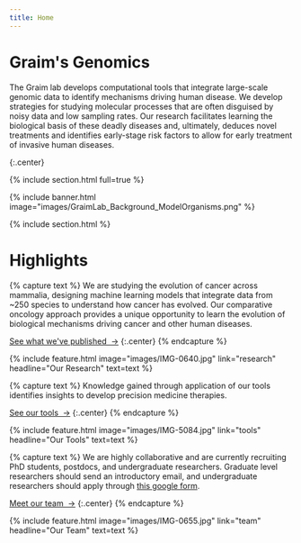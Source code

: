 ```yaml
---
title: Home
---
```


# Graim's Genomics
The Graim lab develops computational tools that integrate large-scale genomic data to identify mechanisms driving human disease. 
We develop strategies for studying molecular processes that are often disguised by noisy data and low sampling rates. 
Our research facilitates learning the biological basis of these deadly diseases and, ultimately, deduces novel treatments and identifies early-stage risk factors to allow for early treatment of invasive human diseases.


{:.center}

{% include section.html full=true %}

{% include banner.html image="images/GraimLab_Background_ModelOrganisms.png" %}
<!-- {% include banner.html image="images/banner.jpg" %} -->

{% include section.html %}

# Highlights

{% capture text %}
We are studying the evolution of cancer across mammalia, designing machine learning models that integrate data from ~250 species to understand how cancer has evolved. Our comparative oncology approach provides a unique opportunity to learn the evolution of biological mechanisms driving cancer and other human diseases. 

[See what we've published &nbsp;→](research)
{:.center}
{% endcapture %}

{%
  include feature.html
  image="images/IMG-0640.jpg"
  link="research"
  headline="Our Research"
  text=text
%}

{% capture text %}
Knowledge gained through application of our tools identifies insights to develop precision medicine therapies.

[See our tools &nbsp;→](tools)
{:.center}
{% endcapture %}

{%
  include feature.html
  image="images/IMG-5084.jpg"
  link="tools"
  headline="Our Tools"
  text=text
%}

{% capture text %}
We are highly collaborative and are currently recruiting PhD students, postdocs, and undergraduate researchers. Graduate level researchers should send an introductory email, and undergraduate researchers should apply through [this google form](https://docs.google.com/forms/d/e/1FAIpQLSfVRt82UDINJlIHZn858qKjeD8qR4kIAMq85jNibOfhf0Vy_g/viewform?usp=sf_link).

[Meet our team &nbsp;→](team)
{:.center}
{% endcapture %}

{%
  include feature.html
  image="images/IMG-0655.jpg"
  link="team"
  headline="Our Team"
  text=text
%}
